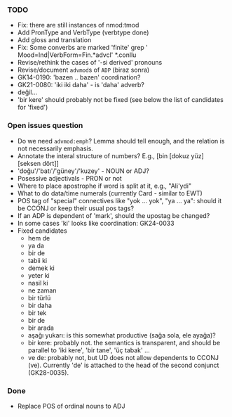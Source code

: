 ### TODO

- Fix: there are still instances of nmod:tmod
- Add PronType and VerbType (verbtype done)
- Add gloss and translation
- Fix: Some converbs are marked 'finite'
        grep '	Mood=Ind|VerbForm=Fin.*advcl' *.conllu
- Revise/rethink the cases of '-si derived' pronouns
- Revise/document `advmod`s of `ADP` (biraz sonra)
- GK14-0190: 'bazen .. bazen' coordination?
- GK21-0080: 'iki iki daha' - is 'daha' adverb?
- değil...
- 'bir kere' should probably not be fixed (see below the list of
  candidates for 'fixed')

### Open issues question
- Do we need `advmod:emph`?  Lemma should tell enough, and the
  relation is not necessarily emphasis.
- Annotate the interal structure of numbers? E.g., [bin [dokuz yüz]
    [seksen dört]]
- 'doğu'/'batı'/'güney'/'kuzey' - NOUN or ADJ?
- Posessive adjectivals - PRON or not
- Where to place apostrophe if word is split at it, e.g., "Ali'ydi"
- What to do data/time numerals (currently Card - similar to EWT)
- POS tag of "special" connectives like "yok ... yok", "ya ... ya":
  should it be CCONJ or keep their usual pos tags?
- If an ADP is dependent of 'mark', should the upostag be changed?
- In some cases 'ki' looks like coordination: GK24-0033
- Fixed candidates
    - hem de
    - ya da
    - bir de
    - tabii ki
    - demek ki
    - yeter ki
    - nasil ki
    - ne zaman
    - bir türlü
    - bir daha
    - bir tek
    - bir de
    - bir arada
    - aşağı yukarı: is this somewhat productive (sağa sola, ele ayağa)?
    - bir kere: probably not. the semantics is transparent, and should
      be parallel to 'iki kere', 'bir tane', 'üç tabak' ...
    - ve de: probably not, but UD does not allow dependents to CCONJ
      (ve). Currently 'de' is attached to the head of the second
      conjunct (GK28-0035).

### Done

- Replace POS of ordinal nouns to ADJ
